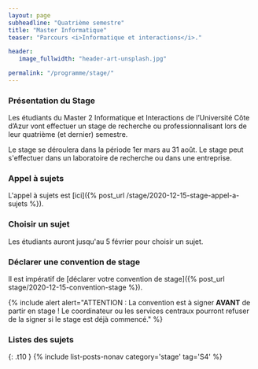 ```yaml
---
layout: page
subheadline: "Quatrième semestre"
title: "Master Informatique"
teaser: "Parcours <i>Informatique et interactions</i>."

header:
   image_fullwidth: "header-art-unsplash.jpg"

permalink: "/programme/stage/"
---
```


### Présentation du Stage ###
Les étudiants du Master 2 Informatique et Interactions de l’Université Côte d’Azur vont effectuer un stage de recherche ou professionnalisant lors de leur quatrième (et dernier) semestre.

Le stage se déroulera dans la période 1er mars au 31 août. Le stage peut s'effectuer dans un laboratoire de recherche ou dans une entreprise.

### Appel à sujets ###

L'appel à sujets est [ici]({% post_url /stage/2020-12-15-stage-appel-a-sujets %}).

### Choisir un sujet ###

Les étudiants auront jusqu'au 5 février pour choisir un sujet.

### Déclarer une convention de stage ###

Il est impératif de [déclarer votre convention de stage]({% post_url stage/2020-12-15-convention-stage %}).

{% include alert alert="ATTENTION : La convention est à signer **AVANT** de partir en stage ! Le coordinateur ou les services centraux pourront refuser de la signer si le stage est déjà commencé."
%}

### Listes des sujets ###

{: .t10 } {% include list-posts-nonav category='stage' tag='S4' %}
